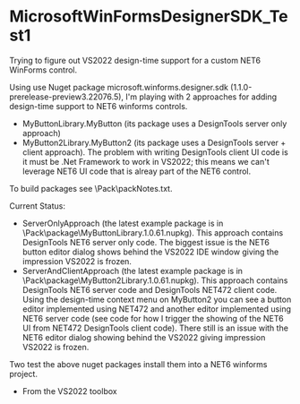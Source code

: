 # MicrosoftWinFormsDesignerSDK_Test1

Trying to figure out VS2022 design-time support for a custom NET6 WinForms control.

Using use Nuget package microsoft.winforms.designer.sdk (1.1.0-prerelease-preview3.22076.5), I'm playing with 2 approaches for adding design-time support to NET6 winforms controls.
- MyButtonLibrary.MyButton (its package uses a DesignTools server only approach)
- MyButton2Library.MyButton2 (its package uses a DesignTools server + client approach). The problem with writing DesignTools client UI code is it must be .Net Framework to work in VS2022; this means we can't leverage NET6 UI code that is alreay part of the NET6 control.

To build packages see \Pack\packNotes.txt.

Current Status:
- ServerOnlyApproach (the latest example package is in \Pack\package\MyButtonLibrary.1.0.61.nupkg). This approach contains DesignTools NET6 server only code. The biggest issue is the NET6 button editor dialog shows behind the VS2022 IDE window giving the impression VS2022 is frozen.
- ServerAndClientApproach (the latest example package is in \Pack\package\MyButton2Library.1.0.61.nupkg). This approach contains DesignTools NET6 server code and DesignTools NET472 client code. Using the design-time context menu on MyButton2 you can see a button editor implemented using NET472 and another editor implemented using NET6 server code (see code for how I trigger the showing of the NET6 UI from NET472 DesignTools client code). There still is an issue with the NET6 editor dialog showing behind the VS2022 giving impression VS2022 is frozen.

Two test the above nuget packages install them into a NET6 winforms project.
- From the VS2022 toolbox

